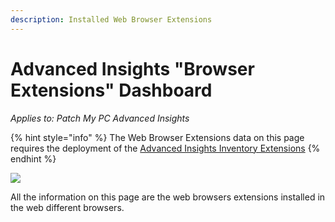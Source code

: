 ```yaml
---
description: Installed Web Browser Extensions
---
```


# Advanced Insights "Browser Extensions" Dashboard

_Applies to: Patch My PC Advanced Insights_

{% hint style="info" %}
The Web Browser Extensions data on this page requires the deployment of the  [Advanced Insights Inventory Extensions](../../advanced-insights-inventory-extensions/)
{% endhint %}

![](/_images/image-%282161%29.png-"Installed-Web-Browsers-Extensions" "")

All the information on this page are the web browsers extensions installed in the web different browsers.
